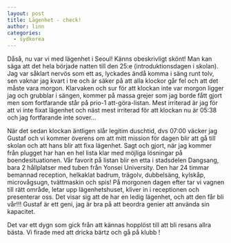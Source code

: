 ```yaml
---
layout: post
title: Lägenhet - check!
author: linn
categories:
  - sydkorea
---
```


Dåså, nu var vi med lägenhet i Seoul! Känns obeskrivligt skönt! Man kan säga att det hela började natten till den 25:e (introduktionsdagen i skolan). Jag var såklart nervös som ett as, lyckades ändå komma i säng runt tolv, sen vaknar jag kvart i tre och är säker på att alla klockor går fel och att det måste vara morgon. Klarvaken och sur för att klockan inte var morgon ligger jag och grubblar i sängen, kommer på massa grejer som jag borde fått gjort men som fortfarande står på prio-1 att-göra-listan. Mest irriterad är jag för att vi inte fixat lägenhet och näst mest irriterad för att klockan nu är 05:38 och jag fortfarande inte sover…

När det sedan klockan äntligen slår legitim duschtid, dvs 07:00 väcker jag Gustaf och vi kommer överens om att mitt mission för dagen blir att gå till skolan och att hans blir att fixa lägenhet. Sagt och gjort, när jag kommer från plugget har han en hel lista klar med möjliga lösningar på boendesituationen. Vår favorit på listan blir en etta i stadsdelen Dangsang, bara 2 hållplatser med tuben från Yonsei University. Den har 24 timmar bemannad reception, helkaklat badrum, trägolv, dubbelsäng, kylskåp, microvågsugn, tvättmaskin och spis! På morgonen dagen efter tar vi vagnen till rätt område, letar upp lägenhetshuset, kliver in i receptionen och presenterar oss. Det visar sig att de har en ledig lägenhet, och att den får bli vår!!! Gustaf är ett geni, jag är bra på att beordra genier att använda sin kapacitet.

Det var ett dygn som gick från att kännas hopplöst till att bli resans allra bästa. Vi firade med att dricka bärtz och gå på klubb !